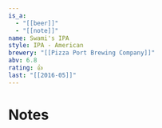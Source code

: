 ```yaml
---
is_a:
  - "[[beer]]"
  - "[[note]]"
name: Swami's IPA
style: IPA - American
brewery: "[[Pizza Port Brewing Company]]"
abv: 6.8
rating: 👍
last: "[[2016-05]]"
---
```

# Notes

